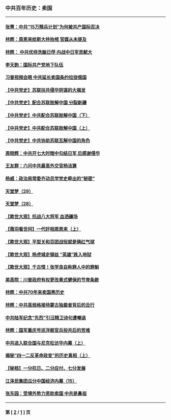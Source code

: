 ### 中共百年历史：卖国
---
#### [张菁：中共“15万精兵计划”为何被共产国际否决](../../pages/nf1176117/n13967677.md?04210430) 
#### [林辉：周恩来给斯大林抬棺 官媒从未提及](../../pages/nf1176117/n13961173.md?04210430) 
#### [林辉： 中共优待洗脑日俘 内战中日军贡献大](../../pages/nf1176117/n13624644.md?04210430) 
#### [李天韵：国际共产党地下队伍](../../pages/nf1176117/n13611808.md?04210430) 
#### [习普视频会晤 中共延长卖国条约拉拢俄国](../../pages/nf1176117/n13060971.md?04210430) 
#### [【中共党史】苏联扶共侵华阴谋的大揭发](../../pages/nf1176117/n13056050.md?04210430) 
#### [【中共党史】配合苏联肢解中国 分裂新疆](../../pages/nf1176117/n13040700.md?04210430) 
#### [【中共党史】中共配合苏联肢解中国（下）](../../pages/nf1176117/n13035660.md?04210430) 
#### [【中共党史】中共配合苏联肢解中国（上）](../../pages/nf1176117/n13030262.md?04210430) 
#### [【中共党史】中共协助苏联瓦解中国的角色](../../pages/nf1176117/n13018109.md?04210430) 
#### [周晓辉：中共开七大时暗中勾结日军 后感谢侵华](../../pages/nf1176117/n12921960.md?04210430) 
#### [王友群：六问中共最高外交官杨洁篪](../../pages/nf1176117/n12836495.md?04210430) 
#### [杨威：政治局常委齐动员学党史牵出的“秘密”](../../pages/nf1176117/n12764642.md?04210430) 
#### [天堂梦（29）](../../pages/nf1176117/n12408465.md?04210430) 
#### [天堂梦（28）](../../pages/nf1176117/n12408309.md?04210430) 
#### [【欺世大观】抗战八大将军 血洒疆场](../../pages/nf1176117/n12357044.md?04210430) 
#### [【薇羽看世间】一代奸相周恩来（上）](../../pages/nf1176117/n12401109.md?04210430) 
#### [【欺世大观】平型关和百团战役就是俩红气球](../../pages/nf1176117/n12359157.md?04210430) 
#### [【欺世大观】杨虎城走钢丝 “英雄”跌入地狱](../../pages/nf1176117/n12358840.md?04210430) 
#### [【欺世大观】千古恨！张学良自称罪人中的罪魁](../../pages/nf1176117/n12358629.md?04210430) 
#### [美高院：川普政府有权更改奥式健保的节育条款](../../pages/nf1176117/n12242171.md?04210430) 
#### [林辉：中共70年来卖国黑历史](../../pages/nf1176117/n11552181.md?04210430) 
#### [林辉：中共高规格接待蒙古独裁者背后的丑行](../../pages/nf1176117/n11225005.md?04210430) 
#### [中共陆军纪念“先烈”引汪精卫诗句遭嘲讽](../../pages/nf1176117/n11153345.md?04210430) 
#### [林辉：国军重庆号巡洋舰官兵投共后的苦难](../../pages/nf1176117/n10997801.md?04210430) 
#### [中共进入联合国与尼克松访华内幕（上）](../../pages/nf1176117/n10138788.md?04210430) 
#### [揭秘“四一二反革命政变”的历史真相（上）](../../pages/nf1176117/n9996650.md?04210430) 
#### [【秘档】一分抗日、二分应付、七分发展](../../pages/nf1176117/n9331484.md?04210430) 
#### [江泽民集团瓜分中国经济内幕（15）](../../pages/nf1176117/n9268584.md?04210430) 
#### [张东园：受境外势力资助卖国 中共是鼻祖](../../pages/nf1176117/n9272480.md?04210430) 

---
#### 第 [ [2](./2.md?04210430) / [1](./1.md?04210430) ] 页
